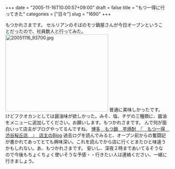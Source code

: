 +++
date = "2005-11-16T10:00:57+09:00"
draft = false
title = "もつ一得に行ってきた"
categories = ["日々"]
slug = "1690"
+++

もつかれさまです。
セルリアンのそばのモツ鍋屋さんが今日オープンということだったので、社員数人と行ってみた。
<img src="http://ieiriblog.img.jugem.cc/20051116_93700.jpg" class="pict" width="320" height="240" alt="20051116_93700.jpg" />
普通に美味しかったです。けどフクオカンとしては醤油味が欲しかった。みそ、塩、チゲの三種類に、醤油をメニューに追加してください。お願いします。もつかれさまです。
んで何が面白いって店主がブログやってるんですね。
<a href="http://blog.goo.ne.jp/kids050926" target="_blank">博多　もつ鍋　芋焼酎　『　もつ一得　渋谷桜丘店　』　店主のBlog</a>
過去ログを読んでみると、オープン前からの奮闘記が書かれてあってとても興味深い。これを読んでから店に行くとまたひと味違うかもしれない。あ、もつかれさまです。
安いし、深夜２時まであいてるそうなので今後もちょくちょく使いそうな予感・・行きたい人は連絡ください、一緒に行きましょう。

